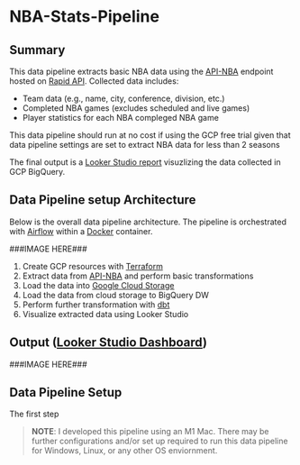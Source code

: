 # NBA-Stats-Pipeline

## Summary
This data pipeline extracts basic NBA data using the [API-NBA](https://rapidapi.com/api-sports/api/api-nba) endpoint hosted on [Rapid API](https://rapidapi.com/). Collected data includes:
- Team data (e.g., name, city, conference, division, etc.)
- Completed NBA games (excludes scheduled and live games)
- Player statistics for each NBA compleged NBA game

This data pipeline should run at no cost if using the GCP free trial given that data pipeline settings are set to extract NBA data for less than 2 seasons

The final output is a [Looker Studio report](TBD) visuzlizing the data collected in GCP BigQuery. 

## Data Pipeline setup Architecture
Below is the overall data pipeline architecture. The pipeline is orchestrated with [Airflow](https://airflow.apache.org) within a [Docker](https://www.docker.com) container.

 ###IMAGE HERE###

1. Create GCP resources with [Terraform](https://www.terraform.io)
2. Extract data from [API-NBA](https://rapidapi.com/api-sports/api/api-nba) and perform basic transformations
3. Load the data into [Google Cloud Storage](google.com)
4. Load the data from cloud storage to BigQuery DW
5. Perform further transformation with [dbt](https://www.getdbt.com)
6. Visualize extracted data using Looker Studio


## Output ([Looker Studio Dashboard](www.google.com))
 
###IMAGE HERE###



## Data Pipeline Setup
The first step 




> **NOTE**: I developed this pipeline using an M1 Mac. There may be further configurations and/or set up required to run this data pipeline for Windows, Linux, or any other OS enviornment.